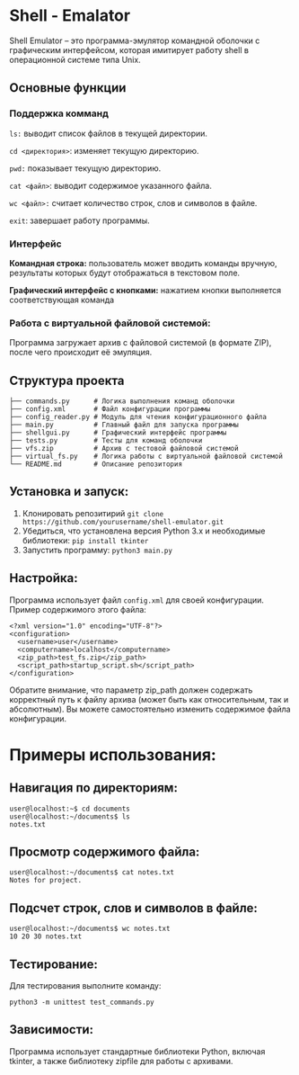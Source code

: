 # Shell - Emalator
Shell Emulator – это программа-эмулятор командной оболочки с графическим интерфейсом, которая имитирует работу shell в операционной системе типа Unix.
## Основные функции
### Поддержка комманд 
```ls:``` выводит список файлов в текущей директории.

```cd <директория>```: изменяет текущую директорию.

```pwd:``` показывает текущую директорию.

```cat <файл>```: выводит содержимое указанного файла.

```wc <файл>:``` считает количество строк, слов и символов в файле.

```exit```: завершает работу программы.
### Интерфейс
**Командная строка:** пользователь может вводить команды вручную, результаты которых будут отображаться в текстовом поле.

**Графический интерфейс с кнопками:** нажатием кнопки выполняется соответствующая команда

### Работа с виртуальной файловой системой:
Программа загружает архив с файловой системой (в формате ZIP), после чего происходит её эмуляция.

## Структура проекта
```
├── commands.py      # Логика выполнения команд оболочки
├── config.xml       # Файл конфигурации программы
├── config_reader.py # Модуль для чтения конфигурационного файла
├── main.py          # Главный файл для запуска программы
├── shellgui.py      # Графический интерфейс программы
├── tests.py         # Тесты для команд оболочки
├── vfs.zip          # Архив с тестовой файловой системой
├── virtual_fs.py    # Логика работы с виртуальной файловой системой
└── README.md        # Описание репозитория
```

## Установка и запуск:

1. Клонировать репозитирий
```git clone https://github.com/yourusername/shell-emulator.git```
2. Убедиться, что установлена версия Python 3.x и необходимые библиотеки:
```pip install tkinter```
3. Запустить программу:
```python3 main.py```

## Настройка:
Программа использует файл ```config.xml``` для своей конфигурации. Пример содержимого этого файла:
```
<?xml version="1.0" encoding="UTF-8"?>
<configuration>
  <username>user</username>
  <computername>localhost</computername>
  <zip_path>test_fs.zip</zip_path>
  <script_path>startup_script.sh</script_path>
</configuration>
```

Обратите внимание, что параметр zip_path должен содержать корректный путь к файлу архива (может быть как относительным, так и абсолютным). Вы можете самостоятельно изменить содержимое файла конфигурации.

# Примеры использования:

## Навигация по директориям:
```
user@localhost:~$ cd documents
user@localhost:~/documents$ ls
notes.txt
```

## Просмотр содержимого файла:
```
user@localhost:~/documents$ cat notes.txt
Notes for project.
```

## Подсчет строк, слов и символов в файле:
```
user@localhost:~/documents$ wc notes.txt
10 20 30 notes.txt
```

## Тестирование:
Для тестирования выполните команду:
```
python3 -m unittest test_commands.py
```

## Зависимости:
Программа использует стандартные библиотеки Python, включая tkinter, а также библиотеку zipfile для работы с архивами.


